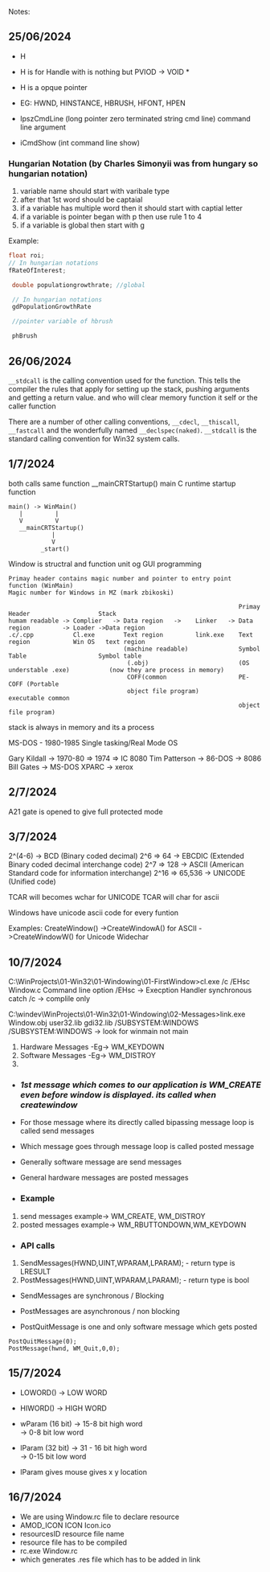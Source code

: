 Notes:

## 25/06/2024

- H
- H is for Handle with is nothing but PVIOD -> VOID *
- H is a opque pointer 
- EG: HWND, HINSTANCE, HBRUSH, HFONT, HPEN

- lpszCmdLine (long pointer zero terminated string cmd line) command line argument
- iCmdShow (int command line show)
### Hungarian Notation (by Charles Simonyii was from hungary so hungarian notation)
1. variable name should start with varibale type
2. after that 1st word should be captaial 
3. if a variable has multiple word then it should start with captial letter
4. if a variable is pointer began with p then use rule 1 to 4
5. if a variable is global then start with g 

Example: 
   ```c 
   float roi;
   // In hungarian notations
   fRateOfInterest;

    double populationgrowthrate; //global

    // In hungarian notations
    gdPopulationGrowthRate

    //pointer variable of hbrush

    phBrush

   ```

## 26/06/2024

`__stdcall` is the calling convention used for the function. This tells the compiler the rules that apply for setting up the stack, pushing arguments and getting a return value.
and who will clear memory function it self or the caller function

There are a number of other calling conventions, `__cdecl`, `__thiscall`, `__fastcall` and the wonderfully named `__declspec(naked)`. `__stdcall` is the standard calling convention for Win32 system calls.
## 1/7/2024

both calls same function __mainCRTStartup() main C runtime startup function
```
main() -> WinMain()
   |         |
   V         V 
   __mainCRTStartup()
            |
            V
         _start()
```

Window is structral and function unit og GUI programming

```
Primay header contains magic number and pointer to entry point function (WinMain)
Magic number for Windows in MZ (mark zbikoski)

                                                                Primay Header                   Stack
humam readable -> Complier   -> Data region   ->    Linker   -> Data region         -> Loader ->Data region  
.c/.cpp           Cl.exe        Text region         link.exe    Text region            Win OS   text region
                                (machine readable)              Symbol Table                    Symbol table
                                 (.obj)                         (OS understable .exe)           (now they are process in memory)        
                                 COFF(common                    PE-COFF (Portable 
                                 object file program)           executable common 
                                                                object file program)

```

stack is always in memory and its a process 

MS-DOS - 1980-1985
Single tasking/Real Mode OS

Gary Kildall -> 1970-80 => 1974 => IC 8080
Tim Patterson -> 86-DOS -> 8086
Bill Gates    -> MS-DOS
XPARC -> xerox 


## 2/7/2024

A21 gate is opened to give full protected mode 

## 3/7/2024
2^(4-6) -> BCD (Binary coded decimal)
2^6 => 64 -> EBCDIC (Extended Binary coded decimal interchange code)
2^7 => 128 -> ASCII (American Standard code for information interchange) 
2^16 => 65,536 -> UNICODE (Unified code)

TCAR will becomes wchar for UNICODE 
TCAR will char for ascii

Windows have unicode ascii code for every funtion

Examples:
CreateWindow() ->CreateWindowA() for ASCII ->CreateWindowW() for Unicode Widechar   


## 10/7/2024

C:\WinProjects\01-Win32\01-Windowing\01-FirstWindow>cl.exe /c /EHsc Window.c
Command line option
/EHsc -> Execption Handler synchronous catch 
/c -> complile only

C:\windev\WinProjects\01-Win32\01-Windowing\02-Messages>link.exe Window.obj user32.lib gdi32.lib /SUBSYSTEM:WINDOWS
/SUBSYSTEM:WINDOWS -> look for winmain not main

1. Hardware Messages -Eg-> WM_KEYDOWN
2. Software Messages -Eg-> WM_DISTROY
3. 


- ### *1st message which comes to our application is WM_CREATE even before window is displayed. its called when createwindow*

- For those message where its directly called bipassing message loop is called send messages
- Which message goes through message loop is called posted message

- Generally software message are send messages
- General hardware messages are posted messages

- ### Example
1. send messages example-> WM_CREATE, WM_DISTROY
2. posted messages example-> WM_RBUTTONDOWN,WM_KEYDOWN

- ### API calls
1. SendMessages(HWND,UINT,WPARAM,LPARAM); - return type is LRESULT
2. PostMessages(HWND,UINT,WPARAM,LPARAM); - return type is bool

- SendMessages are synchronous / Blocking
- PostMessages are asynchronous / non blocking

- PostQuitMessage is one and only software message which gets posted 
```
PostQuitMessage(0);
PostMessage(hwnd, WM_Quit,0,0);

```

## 15/7/2024

- LOWORD() -> LOW WORD
- HIWORD() -> HIGH WORD

- wParam (16 bit) -> 15-8 bit high word  <br>
                  -> 0-8 bit low word
- lParam (32 bit) -> 31 - 16 bit high word <br>
                  -> 0-15 bit low word

- lParam gives mouse gives x y location 

## 16/7/2024
- We are using Window.rc file to declare resource
- AMOD_ICON ICON Icon.ico
- resourcesID resource file name
- resource file has to be compiled
- rc.exe Window.rc
- which generates .res file which has to be added in link
